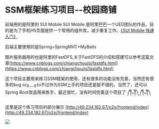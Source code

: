 # SSM框架练习项目--校园商铺

前端用的是阿里的 SUI Mobile SUI Mobile 是阿里巴巴一个UED团队的作品，目的是为了手机H5页面提供一个常用的组件库，减少重复工作。[《SUI Mobile 快速入门》](http://m.sui.taobao.org/components/)

后端主要使用的是Spring+SpringMVC+MyBatis

图片服务器用的也是阿里的FastDFS,关于FastDFS的介绍和搭建可以参考这篇文章[https://www.cnblogs.com/chiangchou/p/fastdfs.html](https://www.cnblogs.com/chiangchou/p/fastdfs.html)

这个项目主要用来练习SSM框架的使用，还有很多的功能没有完善，当然还有很多的bug o(╥﹏╥)o不过作为SSM上手的项目还是挺不错的，当然了，还可以Spring Boot改造用来练手，最近很忙，没有时间完善这个项目了 ༼༎ຶᴗ༎ຶ༽༼༎ຶᴗ༎ຶ༽

这里是这个练习项目的部分展示 [http://49.234.182.67/o2o/frontend/index](http://49.234.182.67/o2o/frontend/index)

![](http://49.234.182.67:8888/group1/M00/00/00/rBEABF1jWsCAT15fAABeRZ2_I5E747.jpg)
